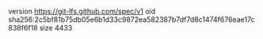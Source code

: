 version https://git-lfs.github.com/spec/v1
oid sha256:2c5bf81b75db05e6b1d33c9872ea582387b7df7d8c1474f676eae17c838f6f18
size 4433
